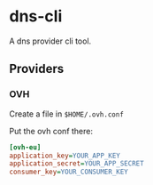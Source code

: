 # dns-cli

A dns provider cli tool.

## Providers

### OVH
Create a file in `$HOME/.ovh.conf`

Put the ovh conf there:
```ini
[ovh-eu]
application_key=YOUR_APP_KEY
application_secret=YOUR_APP_SECRET
consumer_key=YOUR_CONSUMER_KEY
```